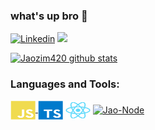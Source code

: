 
### what's up bro 🤙

[![Linkedin](https://img.shields.io/badge/LinkedIn-0077B5?style=for-the-badge&logo=linkedin&logoColor=white)](https://www.linkedin.com/in/jo%C3%A3o-vitor-soares-pru%C3%AAza-b00329238/)
<a href="mailto: joao.soarespru@gmail.com"><img src="https://img.shields.io/badge/Gmail-D14836?style=for-the-badge&logo=gmail&logoColor=white" target_blank></img></a>

[![Jaozim420 github stats](https://github-readme-stats.vercel.app/api?username=Jaozim420&show_icons=true&theme=radical&bg_color=30,0d0d0d,191919&title_color=fff&text_color=fff&icon_color=4B0082)](https://github.com/anuraghazra/github-readme-stats)


### Languages and Tools:
<div style="display: inline_block">
<a href="https://developer.mozilla.org/pt-BR/docs/Web/JavaScript"> <img align="center" alt="Jao-Js" height="30" width="40" src="https://raw.githubusercontent.com/devicons/devicon/master/icons/javascript/javascript-plain.svg"> </a>
<a href="https://www.typescriptlang.org/"><img align="center" alt="Jao-Ts" height="30" width="40" src="https://raw.githubusercontent.com/devicons/devicon/master/icons/typescript/typescript-plain.svg"></a>
<a href="https://reactjs.org/"><img align="center" alt="Jao-React" height="30" width="40" src="https://raw.githubusercontent.com/devicons/devicon/master/icons/react/react-original.svg"></a>
<a href= "https://nodejs.org/en//"><img align="center" alt="Jao-Node" height="30" width="40"  src="https://cdn.jsdelivr.net/gh/devicons/devicon/icons/nodejs/nodejs-original.svg"></a>
  








